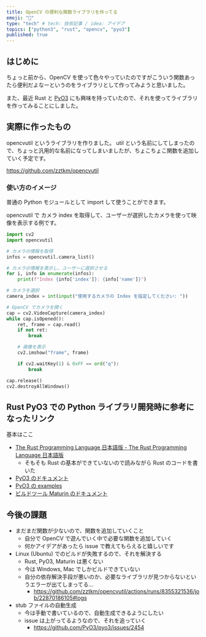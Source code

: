```yaml
---
title: OpenCV の便利な関数ライブラリを作ってる
emoji: "📸"
type: "tech" # tech: 技術記事 / idea: アイデア
topics: ["python3", "rust", "opencv", "pyo3"]
published: true
---
```


## はじめに

ちょっと前から、OpenCV を使って色々やっていたのですがこういう関数あったら便利だよなーというのをライブラリとして作ってみようと思いました。

また、最近 Rust と [PyO3](https://github.com/PyO3/pyo3) にも興味を持っていたので、それを使ってライブラリを作ってみることにしました。

## 実際に作ったもの

opencvutil というライブラリを作りました。
util という名前にしてしまったので、ちょっと汎用的な名前になってしまいましたが、ちょこちょこ関数を追加していく予定です。

https://github.com/zztkm/opencvutil

### 使い方のイメージ

普通の Python モジュールとして import して使うことができます。

opencvutil で カメラ index を取得して、ユーザーが選択したカメラを使って映像を表示する例です。
```python
import cv2
import opencvutil

# カメラの情報を取得
infos = opencvutil.camera_list()

# カメラの情報を表示し、ユーザーに選択させる
for i, info in enumerate(infos):
    print(f"Index {info['index']}: {info['name']}")

# カメラを選択
camera_index = int(input("使用するカメラの Index を指定してください: "))

# OpenCV でカメラを開く
cap = cv2.VideoCapture(camera_index)
while cap.isOpened():
    ret, frame = cap.read()
    if not ret:
        break

    # 画像を表示
    cv2.imshow("frame", frame)

    if cv2.waitKey(1) & 0xFF == ord("q"):
        break

cap.release()
cv2.destroyAllWindows()
```

## Rust PyO3 での Python ライブラリ開発時に参考になったリンク

基本はここ
- [The Rust Programming Language 日本語版 - The Rust Programming Language 日本語版](https://doc.rust-jp.rs/book-ja/)
  - そもそも Rust の基本ができていないので読みながら Rust のコードを書いた
- [PyO3 のドキュメント](https://pyo3.rs/v0.21.0-beta.0/)
- [PyO3 の examples](https://github.com/PyO3/pyo3/tree/main/examples)
- [ビルドツール Maturin のドキュメント](https://www.maturin.rs/)

## 今後の課題

- まだまだ関数が少ないので、関数を追加していくこと
  - 自分で OpenCV で遊んでいく中で必要な関数を追加していく
  - 何かアイデアがあったら issue で教えてもらえると嬉しいです
- Linux (Ubuntu) でのビルドが失敗するので、それを解決する
  - Rust, PyO3, Maturin は悪くない 
  - 今は Windows, Mac でしかビルドできていない
  - 自分の依存解決手段が悪いのか、必要なライブラリが見つからないというエラーが出てしまってる...
    - https://github.com/zztkm/opencvutil/actions/runs/8355321536/job/22870186105#logs
- stub ファイルの自動生成
  - 今は手動で書いているので、自動生成できるようにしたい
  - issue は上がってるようなので、それを追っていく
    - https://github.com/PyO3/pyo3/issues/2454